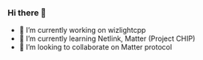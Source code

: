 ### Hi there 👋

- 🔭 I’m currently working on wizlightcpp
- 🌱 I’m currently learning Netlink, Matter (Project CHIP)
- 👯 I’m looking to collaborate on Matter protocol

<!--
**srisham/srisham** is a ✨ _special_ ✨ repository because its `README.md` (this file) appears on your GitHub profile.

Here are some ideas to get you started:

- 🔭 I’m currently working on ...
- 🌱 I’m currently learning ...
- 👯 I’m looking to collaborate on ...
- 🤔 I’m looking for help with ...
- 💬 Ask me about ...
- 📫 How to reach me: ...
- 😄 Pronouns: ...
- ⚡ Fun fact: ...
-->
